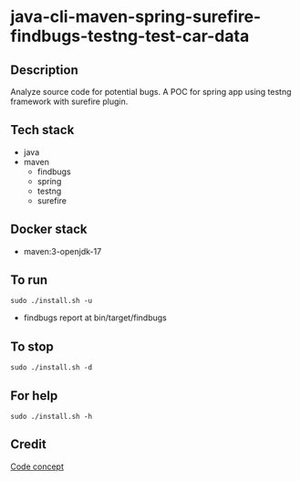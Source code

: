 # java-cli-maven-spring-surefire-findbugs-testng-test-car-data

## Description
Analyze source code for potential bugs.
A POC for spring app using testng
framework with surefire plugin.

## Tech stack
- java
- maven
	- findbugs
  - spring
  - testng
  - surefire

## Docker stack
- maven:3-openjdk-17

## To run
`sudo ./install.sh -u`
- findbugs report at bin/target/findbugs

## To stop
`sudo ./install.sh -d`

## For help
`sudo ./install.sh -h`

## Credit
[Code concept](https://github.com/eugenp/tutorials/tree/master/testing-modules/testng)
